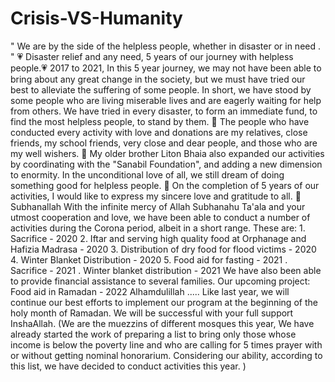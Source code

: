 # Crisis-VS-Humanity
" We are by the side of the helpless people, whether in disaster or in need . "  💗 Disaster relief and any need, 5 years of our journey with helpless people.💗  2017 to 2021, In this 5 year journey, we may not have been able to bring about any great change in the society, but we must have tried our best to alleviate the suffering of some people. In short, we have stood by some people who are living miserable lives and are eagerly waiting for help from others. We have tried in every disaster, to form an immediate fund, to find the most helpless people, to stand by them.  💜 The people who have conducted every activity with love and donations are my relatives, close friends, my school friends, very close and dear people, and those who are my well wishers.  💜 My older brother Liton Bhaia also expanded our activities by coordinating with the "Sanabil Foundation", and adding a new dimension to enormity.  In the unconditional love of all, we still dream of doing something good for helpless people.  💜 On the completion of 5 years of our activities, I would like to express my sincere love and gratitude to all. 💜  Subhanallah  With the infinite mercy of Allah Subhanahu Ta'ala and your utmost cooperation and love, we have been able to conduct a number of activities during the Corona period, albeit in a short range.  These are:   1.  Sacrifice - 2020   2.  Iftar and serving high quality food at Orphanage and Hafizia Madrasa - 2020   3.  Distribution of dry food for flood victims - 2020   4.  Winter Blanket Distribution - 2020   5.  Food aid for fasting - 2021   .  Sacrifice - 2021   .  Winter blanket distribution - 2021   We have also been able to provide financial assistance to several families.   Our upcoming project:   Food aid in Ramadan - 2022   Alhamdulillah .....  Like last year, we will continue our best efforts to implement our program at the beginning of the holy month of Ramadan.  We will be successful with your full support InshaAllah.   (We are the muezzins of different mosques this year,  We have already started the work of preparing a list to bring only those whose income is below the poverty line and who are calling for 5 times prayer with or without getting nominal honorarium.  Considering our ability, according to this list, we have decided to conduct activities this year.  )
